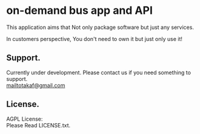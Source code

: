 # on-demand bus app and API
This application aims that
Not only package software but just any services.

In customers perspective,
You don't need to own it but just only use it!

## Support.
Currently under development.
Please contact us if you need something to support.
\
mailtotakaf@gmail.com

## License.
AGPL License:
\
Please Read LICENSE.txt.
